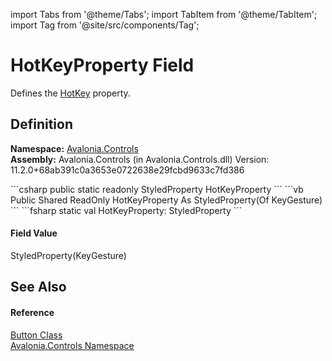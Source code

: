 import Tabs from '@theme/Tabs'; 
import TabItem from '@theme/TabItem'; 
import Tag from '@site/src/components/Tag'; 

# HotKeyProperty Field


Defines the <a href="P_Avalonia_Controls_Button_HotKey">HotKey</a> property.



## Definition
**Namespace:** <a href="N_Avalonia_Controls">Avalonia.Controls</a>  
**Assembly:** Avalonia.Controls (in Avalonia.Controls.dll) Version: 11.2.0+68ab391c0a3653e0722638e29fcbd9633c7fd386

<Tabs groupId="api-code-preview">
<TabItem value="csharp" label="C#">
```csharp
public static readonly StyledProperty<KeyGesture?> HotKeyProperty
```
</TabItem>
<TabItem value="vb" label="VB">
```vb
Public Shared ReadOnly HotKeyProperty As StyledProperty(Of KeyGesture)
```
</TabItem>
<TabItem value="fsharp" label="F#">
```fsharp
static val HotKeyProperty: StyledProperty<KeyGesture>
```
</TabItem>
</Tabs>



#### Field Value
StyledProperty(KeyGesture)

## See Also


#### Reference
<a href="T_Avalonia_Controls_Button">Button Class</a>  
<a href="N_Avalonia_Controls">Avalonia.Controls Namespace</a>  
